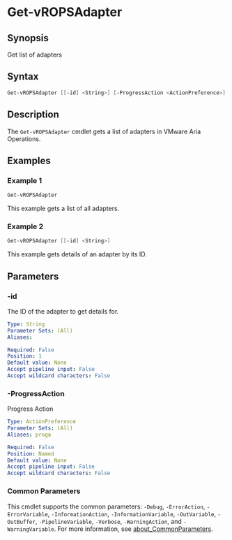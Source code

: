 # Get-vROPSAdapter

## Synopsis

Get list of adapters

## Syntax

```powershell
Get-vROPSAdapter [[-id] <String>] [-ProgressAction <ActionPreference>] [<CommonParameters>]
```

## Description

The `Get-vROPSAdapter` cmdlet gets a list of adapters in VMware Aria Operations.

## Examples

### Example 1

```powershell
Get-vROPSAdapter
```

This example gets a list of all adapters.

### Example 2

```powershell
Get-vROPSAdapter [[-id] <String>] 
```

This example gets details of an adapter by its ID.

## Parameters

### -id

The ID of the adapter to get details for.

```yaml
Type: String
Parameter Sets: (All)
Aliases:

Required: False
Position: 1
Default value: None
Accept pipeline input: False
Accept wildcard characters: False
```

### -ProgressAction

Progress Action

```yaml
Type: ActionPreference
Parameter Sets: (All)
Aliases: proga

Required: False
Position: Named
Default value: None
Accept pipeline input: False
Accept wildcard characters: False
```

### Common Parameters

This cmdlet supports the common parameters: `-Debug`, `-ErrorAction`, `-ErrorVariable`, `-InformationAction`, `-InformationVariable`, `-OutVariable`, `-OutBuffer`, `-PipelineVariable`, `-Verbose`, `-WarningAction`, and `-WarningVariable`. For more information, see [about_CommonParameters](http://go.microsoft.com/fwlink/?LinkID=113216).
